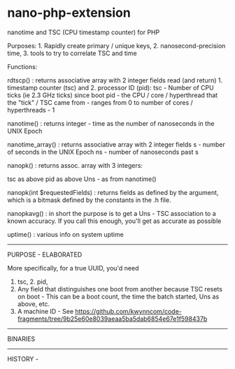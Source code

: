 # nano-php-extension
nanotime and TSC (CPU timestamp counter) for PHP

Purposes: 1. Rapidly create primary / unique keys, 2. nanosecond-precision time, 3. tools to try to correlate TSC and time

Functions:

rdtscp() : returns associative array with 2 integer fields
    read (and return) 1. timestamp counter (tsc) and 2. processor ID (pid):
tsc - Number of CPU ticks (ie 2.3 GHz ticks) since boot
pid - the CPU / core / hyperthread that the "tick" / TSC came from - ranges from 0 to number of cores / hyperthreads - 1

nanotime() : returns integer - time as the number of nanoseconds in the UNIX Epoch

nanotime_array() : returns associative array with 2 integer fields
s  - number of seconds in the UNIX Epoch
ns - number of nanoseconds past s

nanopk() : returns assoc. array with 3 integers:

tsc as above
pid as above
Uns - as from nanotime()

nanopk(int $requestedFields) :  returns fields as defined by the argument, which is a bitmask defined by the constants in the .h file. 

nanopkavg() : in short the purpose is to get a Uns - TSC association to a known accuracy.  If you call this enough, you'll get 
    as accurate as possible


uptime() : various info on system uptime

**********
PURPOSE - ELABORATED

More specifically, for a true UUID, you'd need 

1. tsc, 2. pid, 
3. Any field that distinguishes one boot from another because TSC resets on boot - This can be a boot count, the time the batch started, Uns as above, etc.
4. A machine ID - See https://github.com/kwynncom/code-fragments/tree/9b25e60e8039aeaa5ba5dab6854e67e1f598437b
****************
BINARIES




*******
HISTORY - 